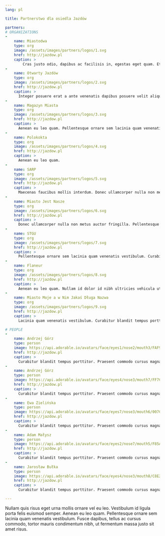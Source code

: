 ```yaml
---
lang: pl

title: Partnerstwo dla osiedla Jazdów

partners:
# ORGANIZATIONS
-
    name: Miastodwa
    type: org
    image: /assets/images/partners/logos/1.svg
    href: http://jazdow.pl
    caption: >
        Cras justo odio, dapibus ac facilisis in, egestas eget quam. Etiam porta sem malesuada magna mollis euismod. Duis mollis, est non commodo luctus, nisi erat porttitor ligula, eget lacinia odio sem nec elit. Curabitur blandit tempus porttitor.
-
    name: Otwarty Jazdów
    type: org
    image: /assets/images/partners/logos/2.svg
    href: http://jazdow.pl
    caption: >
      Integer posuere erat a ante venenatis dapibus posuere velit aliquet. Donec id elit non mi porta gravida at eget metus. Cum sociis natoque penatibus et magnis dis parturient montes, nascetur ridiculus mus.
-
    name: Magazyn Miasta
    type: org
    image: /assets/images/partners/logos/3.svg
    href: http://jazdow.pl
    caption: >
      Aenean eu leo quam. Pellentesque ornare sem lacinia quam venenatis vestibulum. Curabitur blandit tempus porttitor. Nullam id dolor id nibh ultricies vehicula ut id elit. Curabitur blandit tempus porttitor.
-
    name: Polokokta
    type: org
    image: /assets/images/partners/logos/4.svg
    href: http://jazdow.pl
    caption: >
      Aenean eu leo quam.
-
    name: SARP
    type: org
    image: /assets/images/partners/logos/5.svg
    href: http://jazdow.pl
    caption: >
      Maecenas faucibus mollis interdum. Donec ullamcorper nulla non metus auctor fringilla. Pellentesque ornare sem lacinia quam venenatis vestibulum. Curabitur blandit tempus porttitor. Nullam id dolor id nibh ultricies vehicula ut id elit. Curabitur blandit tempus porttitor.
-
    name: Miasto Jest Nasze
    type: org
    image: /assets/images/partners/logos/6.svg
    href: http://jazdow.pl
    caption: >
      Donec ullamcorper nulla non metus auctor fringilla. Pellentesque ornare sem lacinia quam venenatis vestibulum. Curabitur blandit tempus porttitor.
-
    name: STGU
    type: org
    image: /assets/images/partners/logos/7.svg
    href: http://jazdow.pl
    caption: >
      Pellentesque ornare sem lacinia quam venenatis vestibulum. Curabitur blandit tempus porttitor. Nullam id dolor id nibh ultricies vehicula ut id elit.
-
    name: Flaneur
    type: org
    image: /assets/images/partners/logos/8.svg
    href: http://jazdow.pl
    caption: >
      Aenean eu leo quam. Nullam id dolor id nibh ultricies vehicula ut id elit. Curabitur blandit tempus porttitor.
-
    name: Miasto Moje a w Nim Jakaś Długa Nazwa
    type: org
    image: /assets/images/partners/logos/9.svg
    href: http://jazdow.pl
    caption: >
      Lacinia quam venenatis vestibulum. Curabitur blandit tempus porttitor. Nullam id dolor id nibh ultricies vehicula ut id elit. Curabitur blandit tempus porttitor.

# PEOPLE
-
    name: Andrzej Górz
    type: person
    image: https://api.adorable.io/avatars/face/eyes1/nose2/mouth3/FAF99F/
    href: http://jazdow.pl
    caption: >
      Curabitur blandit tempus porttitor. Praesent commodo cursus magna, vel scelerisque nisl consectetur et. Donec ullamcorper nulla non metus auctor fringilla. Aenean eu leo quam.
-
    name: Andrzej Górz
    type: person
    image: https://api.adorable.io/avatars/face/eyes4/nose3/mouth7/FF7C38/
    href: http://jazdow.pl
    caption: >
      Curabitur blandit tempus porttitor. Praesent commodo cursus magna, vel scelerisque nisl consectetur et. Donec ullamcorper nulla non metus auctor fringilla. Aenean eu leo quam.
-
    name: Ewa Zielińska
    type: person
    image: https://api.adorable.io/avatars/face/eyes7/nose3/mouth6/007CB9/
    href: http://jazdow.pl
    caption: >
      Curabitur blandit tempus porttitor. Praesent commodo cursus magna, vel scelerisque nisl consectetur et. Donec ullamcorper nulla non metus auctor fringilla. Aenean eu leo quam.
-
    name: Adam Małysz
    type: person
    image: https://api.adorable.io/avatars/face/eyes2/nose7/mouth5/F85A16/
    href: http://jazdow.pl
    caption: >
      Curabitur blandit tempus porttitor. Praesent commodo cursus magna, vel scelerisque nisl consectetur et. Donec ullamcorper nulla non metus auctor fringilla. Aenean eu leo quam.
-
    name: Jarosław Bułka
    type: person
    image: https://api.adorable.io/avatars/face/eyes4/nose3/mouth8/C8E29D/
    href: http://jazdow.pl
    caption: >
      Curabitur blandit tempus porttitor. Praesent commodo cursus magna, vel scelerisque nisl consectetur et. Donec ullamcorper nulla non metus auctor fringilla. Aenean eu leo quam.

---
```

Nullam quis risus eget urna mollis ornare vel eu leo. Vestibulum id ligula porta felis euismod semper. Aenean eu leo quam. Pellentesque ornare sem lacinia quam venenatis vestibulum. Fusce dapibus, tellus ac cursus commodo, tortor mauris condimentum nibh, ut fermentum massa justo sit amet risus.

